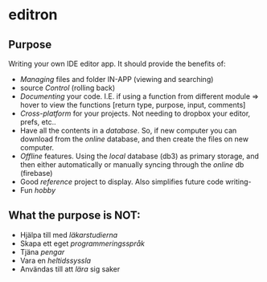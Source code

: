 # editron

## Purpose

Writing your own IDE editor app.
It should provide the benefits of:
- *Managing* files and folder IN-APP (viewing and searching)
- source *Control* (rolling back)
- *Documenting* your code. I.E. if using a function from different module => hover to view the functions [return type, purpose, input, comments]
- *Cross-platform* for your projects. Not needing to dropbox your editor, prefs, etc..
- Have all the contents in a *database*. So, if new computer you can download from the *online* database, and then create the files on new computer.
- *Offline* features. Using the *local* database (db3) as primary storage, and then either automatically or manually syncing through the *online* db (firebase)
- Good *reference* project to display. Also simplifies future code writing-
- Fun *hobby*

## What the purpose is NOT:
- Hjälpa till med *läkarstudierna*
- Skapa ett eget *programmeringsspråk*
- Tjäna *pengar*
- Vara en *heltidssyssla*
- Användas till att *lära* sig saker
